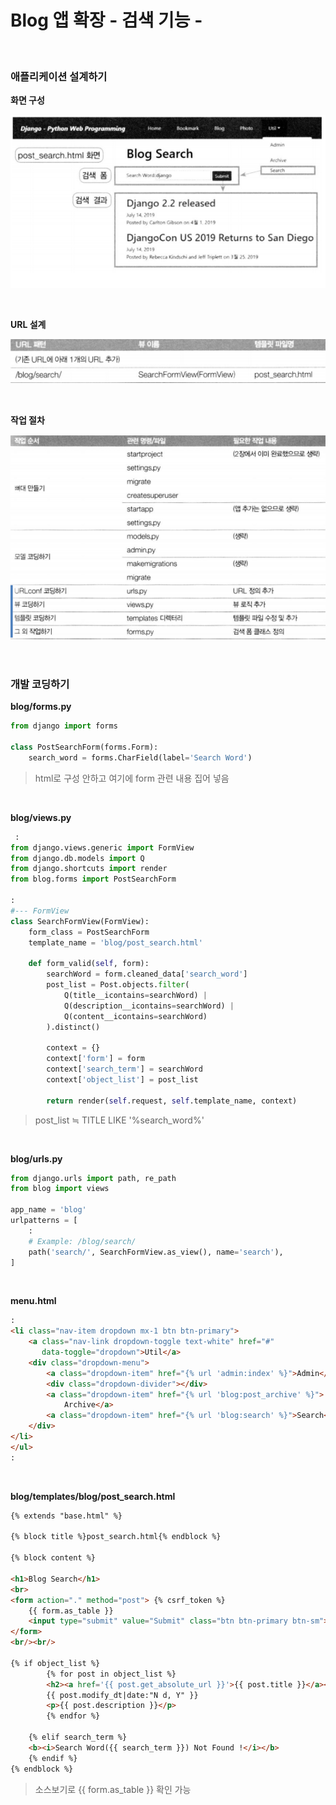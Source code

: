 # Blog 앱 확장 - 검색 기능 -

<br>

### 애플리케이션 설계하기

**화면 구성**

![image-20201006224529177](07_Blog_앱_확장-검색_기능.assets/image-20201006224529177.png)  

<br>

**URL 설계**

![image-20201006224551074](07_Blog_앱_확장-검색_기능.assets/image-20201006224551074.png)  

<br>

**작업 절차**

![image-20201006224609052](07_Blog_앱_확장-검색_기능.assets/image-20201006224609052.png)  

<br>

### 개발 코딩하기

**blog/forms.py**

```python
from django import forms

class PostSearchForm(forms.Form):
    search_word = forms.CharField(label='Search Word')
```

>   html로 구성 안하고 여기에 form 관련 내용 집어 넣음

<br>

**blog/views.py**

```python
 :
from django.views.generic import FormView
from django.db.models import Q
from django.shortcuts import render
from blog.forms import PostSearchForm

:
#--- FormView
class SearchFormView(FormView):
    form_class = PostSearchForm
    template_name = 'blog/post_search.html'
    
    def form_valid(self, form):
        searchWord = form.cleaned_data['search_word']
        post_list = Post.objects.filter(
            Q(title__icontains=searchWord) |
            Q(description__icontains=searchWord) |
            Q(content__icontains=searchWord)
        ).distinct()
        
        context = {}
        context['form'] = form
        context['search_term'] = searchWord
        context['object_list'] = post_list
        
        return render(self.request, self.template_name, context)
```

>   post_list ≒ TITLE LIKE '%search_word%'

<br>

**blog/urls.py**

```python
from django.urls import path, re_path
from blog import views

app_name = 'blog'
urlpatterns = [
    :
    # Example: /blog/search/
    path('search/', SearchFormView.as_view(), name='search'),
]
```

<br>

**menu.html**

```html
:
<li class="nav-item dropdown mx-1 btn btn-primary">
    <a class="nav-link dropdown-toggle text-white" href="#"
       data-toggle="dropdown">Util</a>
    <div class="dropdown-menu">
        <a class="dropdown-item" href="{% url 'admin:index' %}">Admin</a>
        <div class="dropdown-divider"></div>
        <a class="dropdown-item" href="{% url 'blog:post_archive' %}">
            Archive</a>
        <a class="dropdown-item" href="{% url 'blog:search' %}">Search</a>
    </div>
</li>
</ul>
:
```

<br>

**blog/templates/blog/post_search.html**

```html
{% extends "base.html" %}

{% block title %}post_search.html{% endblock %}

{% block content %}

<h1>Blog Search</h1>
<br>
<form action="." method="post"> {% csrf_token %}
    {{ form.as_table }}
    <input type="submit" value="Submit" class="btn btn-primary btn-sm">
</form>
<br/><br/>

{% if object_list %}
        {% for post in object_list %}
        <h2><a href='{{ post.get_absolute_url }}'>{{ post.title }}</a></h2>
        {{ post.modify_dt|date:"N d, Y" }}
        <p>{{ post.description }}</p>
        {% endfor %}

    {% elif search_term %}
    <b><i>Search Word({{ search_term }}) Not Found !</i></b>
    {% endif %}
{% endblock %}
```

>   소스보기로 {{ form.as_table }} 확인 가능

<br>

